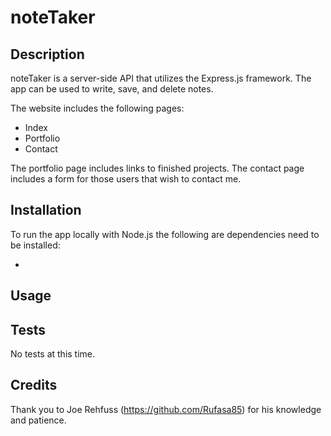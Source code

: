 # noteTaker

## Description 

noteTaker is a server-side API that utilizes the Express.js framework. The app can be used to write, save, and delete notes. 

The website includes the following pages:

* Index
* Portfolio
* Contact

The portfolio page includes links to finished projects. The contact page includes a form for those users that wish to contact me. 

## Installation

To run the app locally with Node.js the following are dependencies need to be installed:

 * 

## Usage
<!-- 
The app initializes with asking the user if he/she wishes to add a team member. The three choices are manager, engineer or intern. Once a team member has been added the following information is requested for all team members:

* Name
* Id
* Title
* Office Number (manager only)
* Github (engineer only)
* School (inter only)

Once the user ends adding team members the app generates an html in the directory of the app and smoothly exits. -->

## Tests

No tests at this time.

## Credits

Thank you to Joe Rehfuss (https://github.com/Rufasa85) for his knowledge and patience. 